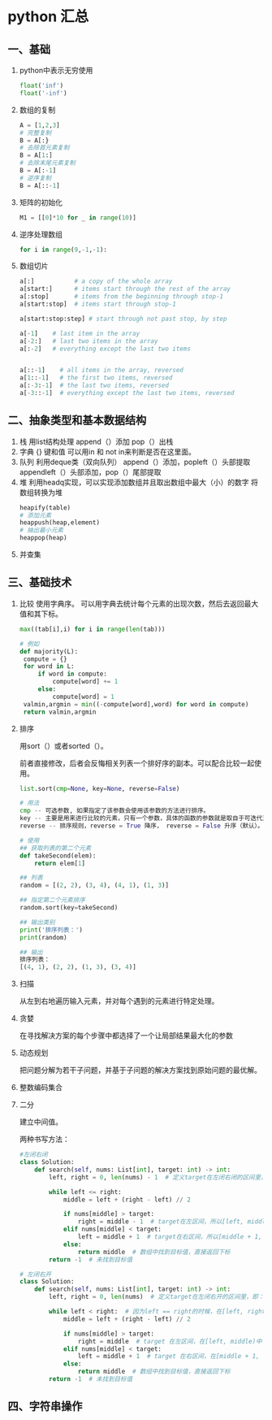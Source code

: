# python 汇总

## 一、基础

1. python中表示无穷使用

   ```python
   float('inf')
   float('-inf')
   ```
2. 数组的复制

   ```python
   A = [1,2,3]
   # 完整复制
   B = A[:}
   # 去除首元素复制
   B = A[1:]
   # 去除末尾元素复制
   B = A[:-1]
   # 逆序复制
   B = A[::-1]

   ```
3. 矩阵的初始化

   ```python
   M1 = [[0]*10 for _ in range(10)]
   ```
4. 逆序处理数组

   ```python
   for i in range(9,-1,-1):
   ```
5. 数组切片

   ```python
   a[:]           # a copy of the whole array
   a[start:]      # items start through the rest of the array
   a[:stop]       # items from the beginning through stop-1
   a[start:stop]  # items start through stop-1

   a[start:stop:step] # start through not past stop, by step

   a[-1]    # last item in the array
   a[-2:]   # last two items in the array
   a[:-2]   # everything except the last two items


   a[::-1]    # all items in the array, reversed
   a[1::-1]   # the first two items, reversed
   a[:-3:-1]  # the last two items, reversed
   a[-3::-1]  # everything except the last two items, reversed

   ```

## 二、抽象类型和基本数据结构

1. 栈
   用list结构处理
   append（）添加
   pop（）出栈
2. 字典
   {}
   键和值
   可以用in 和 not in来判断是否在这里面。
3. 队列
   利用deque类（双向队列）
   append（）添加，popleft（）头部提取
   appendleft（）头部添加，pop（）尾部提取
4. 堆
   利用headq实现，可以实现添加数组并且取出数组中最大（小）的数字
   将数组转换为堆
   ```python
   heapify(table)
   # 添加元素
   heappush(heap,element)
   # 抽出最小元素
   heappop(heap)
   ```
5. 并查集

## 三、基础技术

1. 比较
   使用字典序。
   可以用字典去统计每个元素的出现次数，然后去返回最大值和其下标。

   ```python
   max((tab[i],i) for i in range(len(tab)))

   # 例如
   def majority(L):
   	compute = {}
   	for word in L:
   		if word in compute:
   			compute[word] += 1
   		else:
   			compute[word] = 1
   	valmin,argmin = min((-compute[word],word) for word in compute)
   	return valmin,argmin
   ```
2. 排序

   用sort（）或者sorted（）。

   前者直接修改，后者会反悔相关列表一个排好序的副本。可以配合比较一起使用。

   ```python
   list.sort(cmp=None, key=None, reverse=False)

   # 用法
   cmp -- 可选参数, 如果指定了该参数会使用该参数的方法进行排序。
   key -- 主要是用来进行比较的元素，只有一个参数，具体的函数的参数就是取自于可迭代对象中，指定可迭代对象中的一个元素来进行排序。
   reverse -- 排序规则，reverse = True 降序， reverse = False 升序（默认）。

   # 使用
   ## 获取列表的第二个元素
   def takeSecond(elem):
       return elem[1]

   ## 列表
   random = [(2, 2), (3, 4), (4, 1), (1, 3)]

   ## 指定第二个元素排序
   random.sort(key=takeSecond)

   ## 输出类别
   print('排序列表：')
   print(random)

   ## 输出
   排序列表：
   [(4, 1), (2, 2), (1, 3), (3, 4)]
   ```
3. 扫描

   从左到右地遍历输入元素，并对每个遇到的元素进行特定处理。
4. 贪婪

   在寻找解决方案的每个步骤中都选择了一个让局部结果最大化的参数
5. 动态规划

   把问题分解为若干子问题，并基于子问题的解决方案找到原始问题的最优解。
6. 整数编码集合
7. 二分

   建立中间值。

   两种书写方法：

   ```python
   #左闭右闭
   class Solution:
       def search(self, nums: List[int], target: int) -> int:
           left, right = 0, len(nums) - 1  # 定义target在左闭右闭的区间里，[left, right]

           while left <= right:
               middle = left + (right - left) // 2

               if nums[middle] > target:
                   right = middle - 1  # target在左区间，所以[left, middle - 1]
               elif nums[middle] < target:
                   left = middle + 1  # target在右区间，所以[middle + 1, right]
               else:
                   return middle  # 数组中找到目标值，直接返回下标
           return -1  # 未找到目标值

   # 左闭右开
   class Solution:
       def search(self, nums: List[int], target: int) -> int:
           left, right = 0, len(nums)  # 定义target在左闭右开的区间里，即：[left, right)

           while left < right:  # 因为left == right的时候，在[left, right)是无效的空间，所以使用 <
               middle = left + (right - left) // 2

               if nums[middle] > target:
                   right = middle  # target 在左区间，在[left, middle)中
               elif nums[middle] < target:
                   left = middle + 1  # target 在右区间，在[middle + 1, right)中
               else:
                   return middle  # 数组中找到目标值，直接返回下标
           return -1  # 未找到目标值
   ```

## 四、字符串操作
